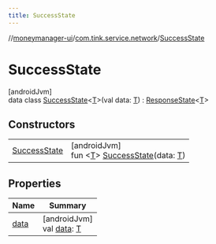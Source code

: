 ```yaml
---
title: SuccessState
---
```

//[moneymanager-ui](../../../index.html)/[com.tink.service.network](../index.html)/[SuccessState](index.html)



# SuccessState



[androidJvm]\
data class [SuccessState](index.html)&lt;[T](index.html)&gt;(val data: [T](index.html)) : [ResponseState](../-response-state/index.html)&lt;[T](index.html)&gt;



## Constructors


| | |
|---|---|
| [SuccessState](-success-state.html) | [androidJvm]<br>fun &lt;[T](index.html)&gt; [SuccessState](-success-state.html)(data: [T](index.html)) |


## Properties


| Name | Summary |
|---|---|
| [data](data.html) | [androidJvm]<br>val [data](data.html): [T](index.html) |

